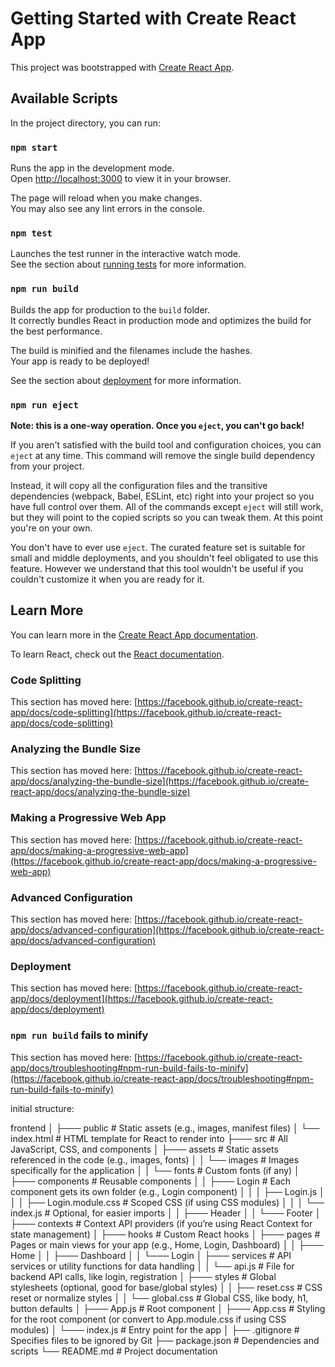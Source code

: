 # Getting Started with Create React App

This project was bootstrapped with [Create React App](https://github.com/facebook/create-react-app).

## Available Scripts

In the project directory, you can run:

### `npm start`

Runs the app in the development mode.\
Open [http://localhost:3000](http://localhost:3000) to view it in your browser.

The page will reload when you make changes.\
You may also see any lint errors in the console.

### `npm test`

Launches the test runner in the interactive watch mode.\
See the section about [running tests](https://facebook.github.io/create-react-app/docs/running-tests) for more information.

### `npm run build`

Builds the app for production to the `build` folder.\
It correctly bundles React in production mode and optimizes the build for the best performance.

The build is minified and the filenames include the hashes.\
Your app is ready to be deployed!

See the section about [deployment](https://facebook.github.io/create-react-app/docs/deployment) for more information.

### `npm run eject`

**Note: this is a one-way operation. Once you `eject`, you can't go back!**

If you aren't satisfied with the build tool and configuration choices, you can `eject` at any time. This command will remove the single build dependency from your project.

Instead, it will copy all the configuration files and the transitive dependencies (webpack, Babel, ESLint, etc) right into your project so you have full control over them. All of the commands except `eject` will still work, but they will point to the copied scripts so you can tweak them. At this point you're on your own.

You don't have to ever use `eject`. The curated feature set is suitable for small and middle deployments, and you shouldn't feel obligated to use this feature. However we understand that this tool wouldn't be useful if you couldn't customize it when you are ready for it.

## Learn More

You can learn more in the [Create React App documentation](https://facebook.github.io/create-react-app/docs/getting-started).

To learn React, check out the [React documentation](https://reactjs.org/).

### Code Splitting

This section has moved here: [https://facebook.github.io/create-react-app/docs/code-splitting](https://facebook.github.io/create-react-app/docs/code-splitting)

### Analyzing the Bundle Size

This section has moved here: [https://facebook.github.io/create-react-app/docs/analyzing-the-bundle-size](https://facebook.github.io/create-react-app/docs/analyzing-the-bundle-size)

### Making a Progressive Web App

This section has moved here: [https://facebook.github.io/create-react-app/docs/making-a-progressive-web-app](https://facebook.github.io/create-react-app/docs/making-a-progressive-web-app)

### Advanced Configuration

This section has moved here: [https://facebook.github.io/create-react-app/docs/advanced-configuration](https://facebook.github.io/create-react-app/docs/advanced-configuration)

### Deployment

This section has moved here: [https://facebook.github.io/create-react-app/docs/deployment](https://facebook.github.io/create-react-app/docs/deployment)

### `npm run build` fails to minify

This section has moved here: [https://facebook.github.io/create-react-app/docs/troubleshooting#npm-run-build-fails-to-minify](https://facebook.github.io/create-react-app/docs/troubleshooting#npm-run-build-fails-to-minify)



initial structure:

frontend
│
├─── public               # Static assets (e.g., images, manifest files)
│      └── index.html     # HTML template for React to render into
├─── src                  # All JavaScript, CSS, and components
│   ├─── assets           # Static assets referenced in the code (e.g., images, fonts)
│   │    └── images       # Images specifically for the application
│   │    └── fonts        # Custom fonts (if any)
│   ├─── components       # Reusable components
│   │    ├─── Login       # Each component gets its own folder (e.g., Login component)
│   │    │     ├── Login.js
│   │    │     ├── Login.module.css   # Scoped CSS (if using CSS modules)
│   │    │     └── index.js           # Optional, for easier imports
│   │    ├─── Header
│   │    └─── Footer
│   ├─── contexts         # Context API providers (if you’re using React Context for state management)
│   ├─── hooks            # Custom React hooks
│   ├─── pages            # Pages or main views for your app (e.g., Home, Login, Dashboard)
│   │    ├─── Home
│   │    ├─── Dashboard
│   │    └─── Login
│   ├─── services         # API services or utility functions for data handling
│   │    └── api.js       # File for backend API calls, like login, registration
│   ├─── styles           # Global stylesheets (optional, good for base/global styles)
│   │    ├── reset.css    # CSS reset or normalize styles
│   │    └── global.css   # Global CSS, like body, h1, button defaults
│   ├─── App.js           # Root component
│   ├─── App.css          # Styling for the root component (or convert to App.module.css if using CSS modules)
│   └─── index.js         # Entry point for the app
│
├── .gitignore            # Specifies files to be ignored by Git
├── package.json          # Dependencies and scripts
└── README.md             # Project documentation
